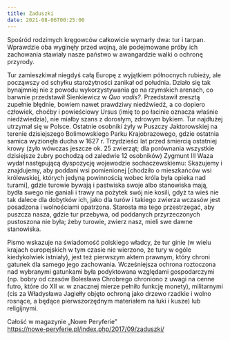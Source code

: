 ```yaml
---
title: Zaduszki
date: 2021-08-06T00:25:00
---
```

Spośród rodzimych kręgowców całkowicie wymarły dwa: tur i tarpan. Wprawdzie oba wyginęły przed wojną, ale podejmowane próby ich zachowania stawiały nasze państwo w awangardzie walki o ochronę przyrody.

Tur zamieszkiwał niegdyś całą Europę z wyjątkiem północnych rubieży, ale począwszy od schyłku starożytności zanikał od południa. Działo się tak bynajmniej nie z powodu wykorzystywania go na rzymskich arenach, co barwnie przedstawił Sienkiewicz w *Quo vadis?*. Przedstawił zresztą zupełnie błędnie, bowiem nawet prawdziwy niedźwiedź, a co dopiero człowiek, choćby i powieściowy Ursus (imię to po łacinie oznacza właśnie niedźwiedzia), nie miałby szans z dorosłym, zdrowym bykiem. Tur najdłużej utrzymał się w Polsce. Ostatnie osobniki żyły w Puszczy Jaktorowskiej na terenie dzisiejszego Bolimowskiego Parku Krajobrazowego, gdzie ostatnia samica wyzionęła ducha w 1627 r. Trzydzieści lat przed śmiercią ostatniej krowy (żyło wówczas jeszcze ok. 25 zwierząt; dla porównania wszystkie dzisiejsze żubry pochodzą od zaledwie 12 osobników) Zygmunt III Waza wydał następującą dyspozycję wojewodzie sochaczewskiemu: Skazujemy i znajdujemy, aby poddani wsi pomienionej [chodziło o mieszkańców wsi królewskiej, których jedyną powinnością wobec króla była opieka nad turami], gdzie turowie bywają i pastwiska swoje albo stanowiska mają, bydła swego nie ganiali i trawy na pożytek swój nie kosili, gdyż ta wieś nie tak dalece dla dobytków ich, jako dla turów i takiego zwierza wczasów jest posadzona i wolnościami opatrzona. Starosta ma tego przestrzegać, aby puszcza nasza, gdzie tur przebywa, od poddanych przyrzeczonych pustoszona nie była; żeby turowie, zwierz nasz, mieli swe dawne stanowiska.

Pismo wskazuje na świadomość polskiego władcy, że tur ginie (w wielu krajach europejskich w tym czasie nie wierzono, że tury w ogóle kiedykolwiek istniały), jest też pierwszym aktem prawnym, który chroni gatunek dla samego jego zachowania. Wcześniejsza ochrona roztoczona nad wybranymi gatunkami była podyktowana względami gospodarczymi (np. bobry od czasów Bolesława Chrobrego chroniono z uwagi na cenne futro, które do XII w. w znacznej mierze pełniło funkcję monety), militarnymi (cis za Władysława Jagiełły objęto ochroną jako drzewo rzadkie i wolno rosnące, a będące pierwszorzędnym materiałem na łuki i kusze) lub religijnymi.

Całość w magazynie „Nowe Peryferie”  
<https://nowe-peryferie.pl/index.php/2017/09/zaduszki/>
